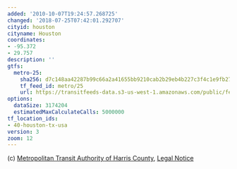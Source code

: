 ```yaml
---
added: '2010-10-07T19:24:57.268725'
changed: '2018-07-25T07:42:01.292707'
cityid: houston
cityname: Houston
coordinates:
- -95.372
- 29.757
description: ''
gtfs:
  metro-25:
    sha256: d7c148aa42287b99c66a2a41655bb9210cab2b29eb4b227c3f4c1e9fb27a5c5b
    tf_feed_id: metro/25
    url: https://transitfeeds-data.s3-us-west-1.amazonaws.com/public/feeds/metro/25/20180718/gtfs.zip
options:
  dataSize: 3174204
  estimatedMaxCalculateCalls: 5000000
tf_location_ids:
- 40-houston-tx-usa
version: 3
zoom: 12
---
```


(c) [Metropolitan Transit Authority of Harris County](http://www.ridemetro.org/), [Legal Notice](http://www.ridemetro.org/AboutUs/Publications/DataDownloads.aspx)
